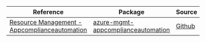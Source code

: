 | Reference | Package | Source |
|---|---|---|
|[Resource Management - Appcomplianceautomation](mgmt-appcomplianceautomation-readme.md)|[azure-mgmt-appcomplianceautomation](https://pypi.org/project/azure-mgmt-appcomplianceautomation)|[Github](https://github.com/Azure/azure-sdk-for-python/blob/main/sdk/appcomplianceautomation/azure-mgmt-appcomplianceautomation)|
